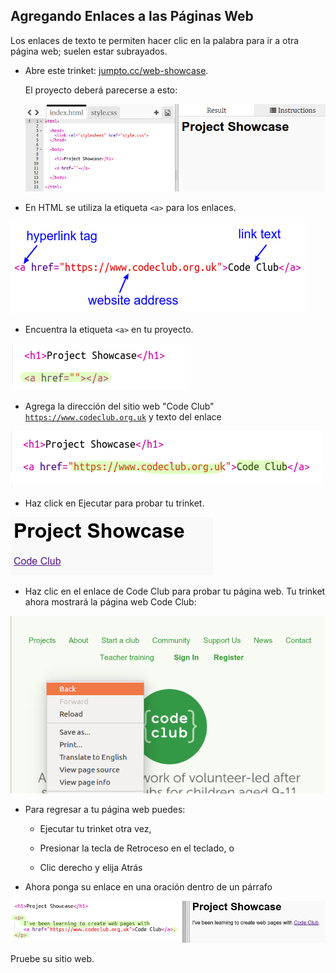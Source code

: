 ## Agregando Enlaces a las Páginas Web

Los enlaces de texto te permiten hacer clic en la palabra para ir a otra página web; suelen estar subrayados.

+ Abre este trinket: [jumpto.cc/web-showcase](http://jumpto.cc/web-showcase).
    
    El proyecto deberá parecerse a esto:
    
    ![captura de pantalla](images/showcase-starter.png)

+ En HTML se utiliza la etiqueta `<a>` para los enlaces.

![captura de pantalla](images/showcase-link.png)

+ Encuentra la etiqueta `<a>` en tu proyecto. 

![captura de pantalla](images/showcase-a-template.png)

+ Agrega la dirección del sitio web "Code Club" [`https://www.codeclub.org.uk`](https://www.codeclub.org.uk) y texto del enlace

![captura de pantalla](images/showcase-code-club.png)

+ Haz click en Ejecutar para probar tu trinket.

![captura de pantalla](images/showcase-cc-output.png)

+ Haz clic en el enlace de Code Club para probar tu página web. Tu trinket ahora mostrará la página web Code Club: 

![captura de pantalla](images/showcase-cc-website.png)

+ Para regresar a tu página web puedes:
    
    + Ejecutar tu trinket otra vez,
    
    + Presionar la tecla de Retroceso en el teclado, o
    
    + Clic derecho y elija Atrás

+ Ahora ponga su enlace en una oración dentro de un párrafo

![captura de pantalla](images/showcase-paragraph.png)

Pruebe su sitio web.